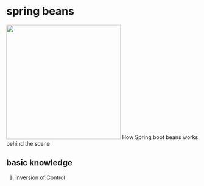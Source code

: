 # spring beans
<img src="https://spring.io/images/spring-logo-2022-dark-2f10e8055653ec50e693eb444291d742.svg" width="300px"/>
How Spring boot beans works behind the scene

## basic knowledge
1. Inversion of Control
